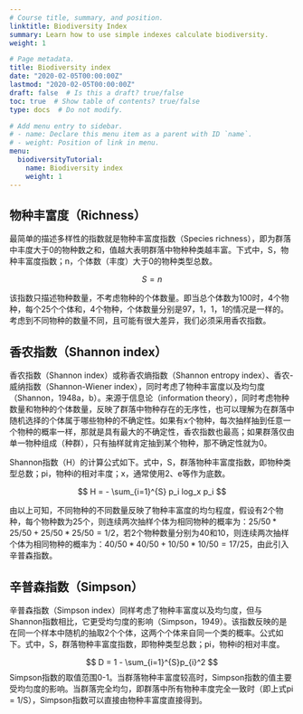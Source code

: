 ```yaml
---
# Course title, summary, and position.
linktitle: Biodiversity Index
summary: Learn how to use simple indexes calculate biodiversity.
weight: 1

# Page metadata.
title: Biodiversity index
date: "2020-02-05T00:00:00Z"
lastmod: "2020-02-05T00:00:00Z"
draft: false  # Is this a draft? true/false
toc: true  # Show table of contents? true/false
type: docs  # Do not modify.

# Add menu entry to sidebar.
# - name: Declare this menu item as a parent with ID `name`.
# - weight: Position of link in menu.
menu:
  biodiversityTutorial:
    name: Biodiversity index
    weight: 1
---
```


## 物种丰富度（Richness）

最简单的描述多样性的指数就是物种丰富度指数（Species richness），即为群落中丰度大于0的物种数之和，值越大表明群落中物种种类越丰富。下式中，S，物种丰富度指数；n，个体数（丰度）大于0的物种类型总数。

$$
    S = n
$$

该指数只描述物种数量，不考虑物种的个体数量。即当总个体数为100时，4个物种，每个25个个体和，4个物种，个体数量分别是97，1，1，1的情况是一样的。考虑到不同物种的数量不同，且可能有很大差异，我们必须采用香农指数。

## 香农指数（Shannon index）

香农指数（Shannon index）或称香农熵指数（Shannon entropy index）、香农-威纳指数（Shannon-Wiener index），同时考虑了物种丰富度以及均匀度（Shannon，1948a，b）。来源于信息论（information theory），同时考虑物种数量和物种的个体数量，反映了群落中物种存在的无序性，也可以理解为在群落中随机选择的个体属于哪些物种的不确定性。如果有x个物种，每次抽样抽到任意一个物种的概率一样，那就是具有最大的不确定性，香农指数也最高；如果群落仅由单一物种组成（种群），只有抽样就肯定抽到某个物种，那不确定性就为0。

Shannon指数（H）的计算公式如下。式中，S，群落物种丰富度指数，即物种类型总数；pi，物种i的相对丰度；x，通常使用2、e等作为底数。

$$
H = - \sum_{i=1}^{S} p_i log_x p_i
$$


由以上可知，不同物种的不同数量反映了物种丰富度的均匀程度，假设有2个物种，每个物种数为25个，则连续两次抽样个体为相同物种的概率为：$25/50 * 25/50 + 25/50 * 25/50 = 1/2$，若2个物种数量分别为40和10，则连续两次抽样个体为相同物种的概率为：$40/50 * 40/50 + 10/50 * 10/50= 17/25$，由此引入辛普森指数。

## 辛普森指数（Simpson）

辛普森指数（Simpson index）同样考虑了物种丰富度以及均匀度，但与Shannon指数相比，它更受均匀度的影响（Simpson，1949）。该指数反映的是在同一个样本中随机的抽取2个个体，这两个个体来自同一个类的概率。公式如下。式中，S，群落物种丰富度指数，即物种类型总数；pi，物种i的相对丰度。

$$
    D = 1 - \sum_{i=1}^{S}p_{i}^2
$$
Simpson指数的取值范围0-1。当群落物种丰富度较高时，Simpson指数的值主要受均匀度的影响。当群落完全均匀，即群落中所有物种丰度完全一致时（即上式pi = 1/S），Simpson指数可以直接由物种丰富度直接得到。
